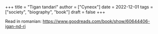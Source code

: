 +++
title = "Tigan tandari"
author = ["Cyneox"]
date = 2022-12-01
tags = ["society", "biography", "book"]
draft = false
+++

Read in romanian: <https://www.goodreads.com/book/show/60644406-igan-nd-ri>
